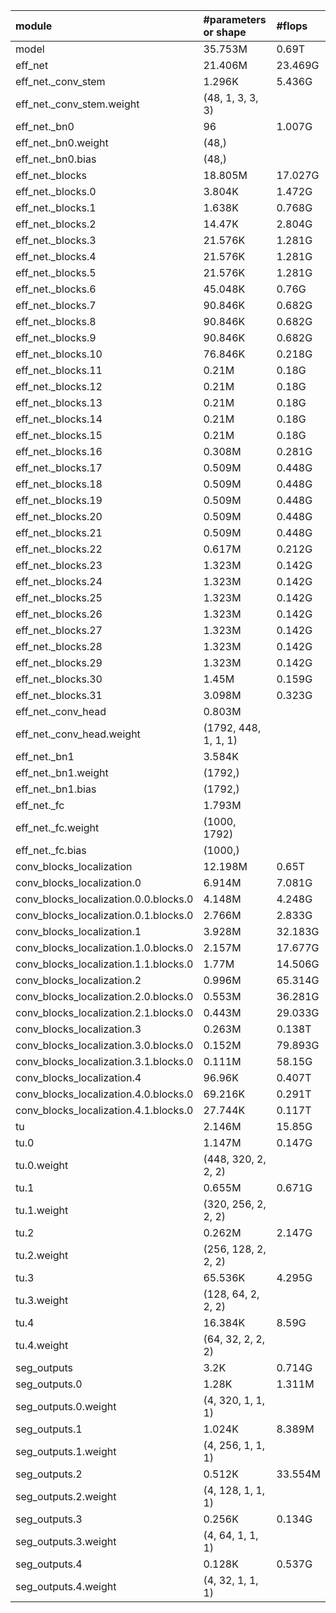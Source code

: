 | module                                   | #parameters or shape    | #flops     |
|:-----------------------------------------|:------------------------|:-----------|
| model                                    | 35.753M                 | 0.69T      |
|  eff_net                                 |  21.406M                |  23.469G   |
|   eff_net._conv_stem                     |   1.296K                |   5.436G   |
|    eff_net._conv_stem.weight             |    (48, 1, 3, 3, 3)     |            |
|   eff_net._bn0                           |   96                    |   1.007G   |
|    eff_net._bn0.weight                   |    (48,)                |            |
|    eff_net._bn0.bias                     |    (48,)                |            |
|   eff_net._blocks                        |   18.805M               |   17.027G  |
|    eff_net._blocks.0                     |    3.804K               |    1.472G  |
|    eff_net._blocks.1                     |    1.638K               |    0.768G  |
|    eff_net._blocks.2                     |    14.47K               |    2.804G  |
|    eff_net._blocks.3                     |    21.576K              |    1.281G  |
|    eff_net._blocks.4                     |    21.576K              |    1.281G  |
|    eff_net._blocks.5                     |    21.576K              |    1.281G  |
|    eff_net._blocks.6                     |    45.048K              |    0.76G   |
|    eff_net._blocks.7                     |    90.846K              |    0.682G  |
|    eff_net._blocks.8                     |    90.846K              |    0.682G  |
|    eff_net._blocks.9                     |    90.846K              |    0.682G  |
|    eff_net._blocks.10                    |    76.846K              |    0.218G  |
|    eff_net._blocks.11                    |    0.21M                |    0.18G   |
|    eff_net._blocks.12                    |    0.21M                |    0.18G   |
|    eff_net._blocks.13                    |    0.21M                |    0.18G   |
|    eff_net._blocks.14                    |    0.21M                |    0.18G   |
|    eff_net._blocks.15                    |    0.21M                |    0.18G   |
|    eff_net._blocks.16                    |    0.308M               |    0.281G  |
|    eff_net._blocks.17                    |    0.509M               |    0.448G  |
|    eff_net._blocks.18                    |    0.509M               |    0.448G  |
|    eff_net._blocks.19                    |    0.509M               |    0.448G  |
|    eff_net._blocks.20                    |    0.509M               |    0.448G  |
|    eff_net._blocks.21                    |    0.509M               |    0.448G  |
|    eff_net._blocks.22                    |    0.617M               |    0.212G  |
|    eff_net._blocks.23                    |    1.323M               |    0.142G  |
|    eff_net._blocks.24                    |    1.323M               |    0.142G  |
|    eff_net._blocks.25                    |    1.323M               |    0.142G  |
|    eff_net._blocks.26                    |    1.323M               |    0.142G  |
|    eff_net._blocks.27                    |    1.323M               |    0.142G  |
|    eff_net._blocks.28                    |    1.323M               |    0.142G  |
|    eff_net._blocks.29                    |    1.323M               |    0.142G  |
|    eff_net._blocks.30                    |    1.45M                |    0.159G  |
|    eff_net._blocks.31                    |    3.098M               |    0.323G  |
|   eff_net._conv_head                     |   0.803M                |            |
|    eff_net._conv_head.weight             |    (1792, 448, 1, 1, 1) |            |
|   eff_net._bn1                           |   3.584K                |            |
|    eff_net._bn1.weight                   |    (1792,)              |            |
|    eff_net._bn1.bias                     |    (1792,)              |            |
|   eff_net._fc                            |   1.793M                |            |
|    eff_net._fc.weight                    |    (1000, 1792)         |            |
|    eff_net._fc.bias                      |    (1000,)              |            |
|  conv_blocks_localization                |  12.198M                |  0.65T     |
|   conv_blocks_localization.0             |   6.914M                |   7.081G   |
|    conv_blocks_localization.0.0.blocks.0 |    4.148M               |    4.248G  |
|    conv_blocks_localization.0.1.blocks.0 |    2.766M               |    2.833G  |
|   conv_blocks_localization.1             |   3.928M                |   32.183G  |
|    conv_blocks_localization.1.0.blocks.0 |    2.157M               |    17.677G |
|    conv_blocks_localization.1.1.blocks.0 |    1.77M                |    14.506G |
|   conv_blocks_localization.2             |   0.996M                |   65.314G  |
|    conv_blocks_localization.2.0.blocks.0 |    0.553M               |    36.281G |
|    conv_blocks_localization.2.1.blocks.0 |    0.443M               |    29.033G |
|   conv_blocks_localization.3             |   0.263M                |   0.138T   |
|    conv_blocks_localization.3.0.blocks.0 |    0.152M               |    79.893G |
|    conv_blocks_localization.3.1.blocks.0 |    0.111M               |    58.15G  |
|   conv_blocks_localization.4             |   96.96K                |   0.407T   |
|    conv_blocks_localization.4.0.blocks.0 |    69.216K              |    0.291T  |
|    conv_blocks_localization.4.1.blocks.0 |    27.744K              |    0.117T  |
|  tu                                      |  2.146M                 |  15.85G    |
|   tu.0                                   |   1.147M                |   0.147G   |
|    tu.0.weight                           |    (448, 320, 2, 2, 2)  |            |
|   tu.1                                   |   0.655M                |   0.671G   |
|    tu.1.weight                           |    (320, 256, 2, 2, 2)  |            |
|   tu.2                                   |   0.262M                |   2.147G   |
|    tu.2.weight                           |    (256, 128, 2, 2, 2)  |            |
|   tu.3                                   |   65.536K               |   4.295G   |
|    tu.3.weight                           |    (128, 64, 2, 2, 2)   |            |
|   tu.4                                   |   16.384K               |   8.59G    |
|    tu.4.weight                           |    (64, 32, 2, 2, 2)    |            |
|  seg_outputs                             |  3.2K                   |  0.714G    |
|   seg_outputs.0                          |   1.28K                 |   1.311M   |
|    seg_outputs.0.weight                  |    (4, 320, 1, 1, 1)    |            |
|   seg_outputs.1                          |   1.024K                |   8.389M   |
|    seg_outputs.1.weight                  |    (4, 256, 1, 1, 1)    |            |
|   seg_outputs.2                          |   0.512K                |   33.554M  |
|    seg_outputs.2.weight                  |    (4, 128, 1, 1, 1)    |            |
|   seg_outputs.3                          |   0.256K                |   0.134G   |
|    seg_outputs.3.weight                  |    (4, 64, 1, 1, 1)     |            |
|   seg_outputs.4                          |   0.128K                |   0.537G   |
|    seg_outputs.4.weight                  |    (4, 32, 1, 1, 1)     |            |
